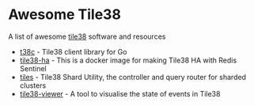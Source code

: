 # Awesome Tile38
A list of awesome [tile38](https://tile38.com/) software and resources

* [t38c](https://github.com/cjkreklow/t38c) - Tile38 client library for Go
* [tile38-ha](https://github.com/RashadAnsari/tile38-ha) - This is a docker image for making Tile38 HA with Redis Sentinel
* [tiles](https://github.com/1995parham/tiles) - Tile38 Shard Utility, the controller and query router for sharded clusters
* [tile38-viewer](https://github.com/leighghunt/tile38-viewer) - A tool to visualise the state of events in Tile38
